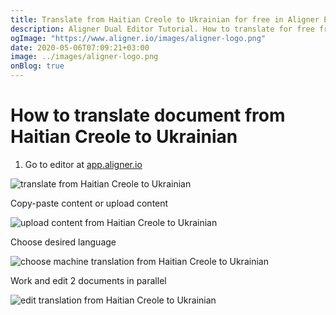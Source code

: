 ```yaml
---
title: Translate from Haitian Creole to Ukrainian for free in Aligner Editor
description: Aligner Dual Editor Tutorial. How to translate for free from Haitian Creole to Ukrainian. Aligner is multilingual document management platform. 
ogImage: "https://www.aligner.io/images/aligner-logo.png"
date: 2020-05-06T07:09:21+03:00
image: ../images/aligner-logo.png
onBlog: true
---
```


# How to translate document from Haitian Creole to Ukrainian

1. Go to editor at [app.aligner.io](https://app.aligner.io "Aligner App web page")

![translate from Haitian Creole to Ukrainian](../aligner-blank-editor.png "translate from Haitian Creole to Ukrainian")

Copy-paste content or upload content

![upload content from Haitian Creole to Ukrainian](../aligner-uploaded-document.png "upload content from Haitian Creole to Ukrainian")

Choose desired language

![choose machine translation from Haitian Creole to Ukrainian](../aligner-language-dropdown.png "choose machine translation from Haitian Creole to Ukrainian")

Work and edit 2 documents in parallel

![edit translation from Haitian Creole to Ukrainian](../aligner-double-sitded-editor.png "edit translation from Haitian Creole to Ukrainian")

